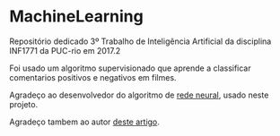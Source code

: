 # MachineLearning

Repositório dedicado 3º Trabalho de Inteligência Artificial da disciplina INF1771 da PUC-rio em 2017.2

Foi usado um algoritmo supervisionado que aprende a classificar comentarios positivos e negativos em filmes.

Agradeço ao desenvolvedor do algoritmo de [rede neural](https://github.com/codeplea/genann), usado neste projeto.

Agradeço tambem ao autor [deste artigo](https://machinelearnings.co/text-classification-using-neural-networks-f5cd7b8765c6).
